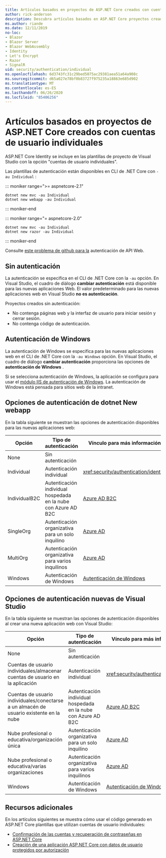 ```yaml
---
title: Artículos basados en proyectos de ASP.NET Core creados con cuentas de usuario individuales
author: rick-anderson
description: Descubra artículos basados en ASP.NET Core proyectos creados con cuentas de usuario individuales.
ms.author: riande
ms.date: 12/11/2019
no-loc:
- Blazor
- Blazor Server
- Blazor WebAssembly
- Identity
- Let's Encrypt
- Razor
- SignalR
uid: security/authentication/individual
ms.openlocfilehash: 6d3743fc31c29bed5075ac29381aea51a64a908c
ms.sourcegitcommit: d65a027e78bf0b83727f975235a18863e685d902
ms.translationtype: MT
ms.contentlocale: es-ES
ms.lasthandoff: 06/26/2020
ms.locfileid: "85406256"
---
```

# <a name="articles-based-on-aspnet-core-projects-created-with-individual-user-accounts"></a>Artículos basados en proyectos de ASP.NET Core creados con cuentas de usuario individuales

ASP.NET Core Identity se incluye en las plantillas de proyecto de Visual Studio con la opción "cuentas de usuario individuales".

Las plantillas de autenticación están disponibles en CLI de .NET Core con `-au Individual` :

::: moniker range=">= aspnetcore-2.1"

```dotnetcli
dotnet new mvc -au Individual
dotnet new webapp -au Individual
```

::: moniker-end

::: moniker range="= aspnetcore-2.0"

```dotnetcli
dotnet new mvc -au Individual
dotnet new razor -au Individual
```

::: moniker-end

Consulte [este problema de github para la](https://github.com/dotnet/AspNetCore/issues/5833) autenticación de API Web.

<a name="no"></a>

## <a name="no-authentication"></a>Sin autenticación

La autenticación se especifica en el CLI de .NET Core con la `-au` opción. En Visual Studio, el cuadro de diálogo **cambiar autenticación** está disponible para las nuevas aplicaciones Web. El valor predeterminado para las nuevas aplicaciones web en Visual Studio **no es autenticación**.

Proyectos creados sin autenticación:

* No contenga páginas web y la interfaz de usuario para iniciar sesión y cerrar sesión.
* No contenga código de autenticación.

<a name="win"></a>

## <a name="windows-authentication"></a>Autenticación de Windows

La autenticación de Windows se especifica para las nuevas aplicaciones web en el CLI de .NET Core con la `-au Windows` opción. En Visual Studio, el cuadro de diálogo **cambiar autenticación** proporciona las opciones de **autenticación de Windows** .

Si se selecciona autenticación de Windows, la aplicación se configura para usar el [módulo IIS de autenticación de Windows](xref:host-and-deploy/iis/modules). La autenticación de Windows está pensada para sitios web de la intranet.

## <a name="dotnet-new-webapp-authentication-options"></a>Opciones de autenticación de dotnet New webapp

En la tabla siguiente se muestran las opciones de autenticación disponibles para las nuevas aplicaciones web:

| Opción | Tipo de autenticación | Vínculo para más información |
 | ----------------- | ------------ | ---------- |
| None            |  Sin autenticación | | 
| Individual      |  Autenticación individual | <xref:security/authentication/identity>
| IndividualB2C   |  Autenticación individual hospedada en la nube con Azure AD B2C | [Azure AD B2C](/azure/active-directory-b2c/) |
| SingleOrg       |  Autenticación organizativa para un solo inquilino | [Azure AD](/azure/active-directory/develop/quickstart-v2-aspnet-core-webapp) |
| MultiOrg        |  Autenticación organizativa para varios inquilinos | [Azure AD](/azure/active-directory/develop/quickstart-v2-aspnet-core-webapp) |
| Windows         |  Autenticación de Windows | [Autenticación de Windows](xref:security/authentication/windowsauth)

## <a name="visual-studio-new-webapp-authentication-options"></a>Opciones de autenticación nuevas de Visual Studio

En la tabla siguiente se muestran las opciones de autenticación disponibles al crear una nueva aplicación web con Visual Studio:

| Opción | Tipo de autenticación | Vínculo para más información |
 | ----------------- | ------------ | ---------- |
| None            |  Sin autenticación | | 
| Cuentas de usuario individuales/almacenar cuentas de usuario en la aplicación |  Autenticación individual | <xref:security/authentication/identity> |
| Cuentas de usuario individuales/conectarse a un almacén de usuario existente en la nube |  Autenticación individual hospedada en la nube con Azure AD B2C | [Azure AD B2C](/azure/active-directory-b2c/) |
| Nube profesional o educativa/organización única  |  Autenticación organizativa para un solo inquilino | [Azure AD](/azure/active-directory/develop/quickstart-v2-aspnet-core-webapp) |
| Nube profesional o educativa/varias organizaciones |  Autenticación organizativa para varios inquilinos | [Azure AD](/azure/active-directory/develop/quickstart-v2-aspnet-core-webapp) |
| Windows         |  Autenticación de Windows | [Autenticación de Windows](xref:security/authentication/windowsauth)

## <a name="additional-resources"></a>Recursos adicionales

En los artículos siguientes se muestra cómo usar el código generado en ASP.NET Core plantillas que utilizan cuentas de usuario individuales:

* [Confirmación de las cuentas y recuperación de contraseñas en ASP.NET Core](xref:security/authentication/accconfirm)
* [Creación de una aplicación ASP.NET Core con datos de usuario protegidos por autorización](xref:security/authorization/secure-data)
